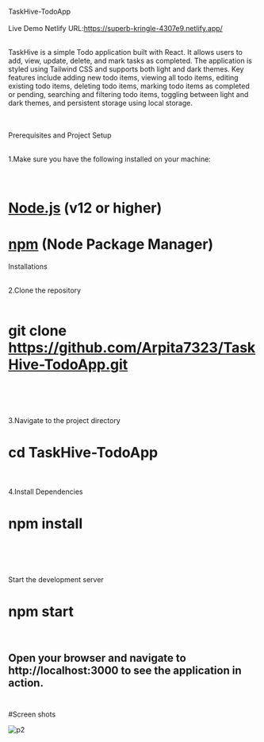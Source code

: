 TaskHive-TodoApp<br><br>
Live Demo Netlify URL:https://superb-kringle-4307e9.netlify.app/<br><br>



TaskHive is a simple Todo application built with React. It allows users to add, view, update, delete, and mark tasks as completed. The application is styled using Tailwind CSS and supports both light and dark themes. Key features include adding new todo items, viewing all todo items, editing existing todo items, deleting todo items, marking todo items as completed or pending, searching and filtering todo items, toggling between light and dark themes, and persistent storage using local storage.<br><br><br>

Prerequisites and Project Setup <br><br>

1.Make sure you have the following installed on your machine:<br><br><br>

# [Node.js](https://nodejs.org/) (v12 or higher)<br>
# [npm](https://www.npmjs.com/) (Node Package Manager)<br>

Installations<br><br>

2.Clone the repository<br><br>
#  git clone https://github.com/Arpita7323/TaskHive-TodoApp.git<br><br><br>
3.Navigate to the project directory<br>
#  cd TaskHive-TodoApp<br><br>

4.Install Dependencies<br>
# npm install<br><br><br>

Start the development server<br>

# npm start<br><br>

## Open your browser and navigate to http://localhost:3000 to see the application in action.<br><br>

#Screen shots

![p2](https://github.com/user-attachments/assets/024287f5-8d01-4856-913a-10cab0466323)






 
 
